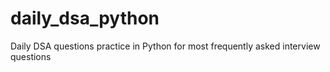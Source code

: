 # daily_dsa_python
Daily DSA questions practice in Python for most frequently asked interview questions
